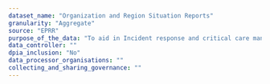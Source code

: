```yaml
---
dataset_name: "Organization and Region Situation Reports"
granularity: "Aggregate"
source: "EPRR"
purpose_of_the_data: "To aid in Incident response and critical care management."
data_controller: ""
dpia_inclusion: "No"
data_processor_organisations: ""
collecting_and_sharing_governance: ""
---
```

